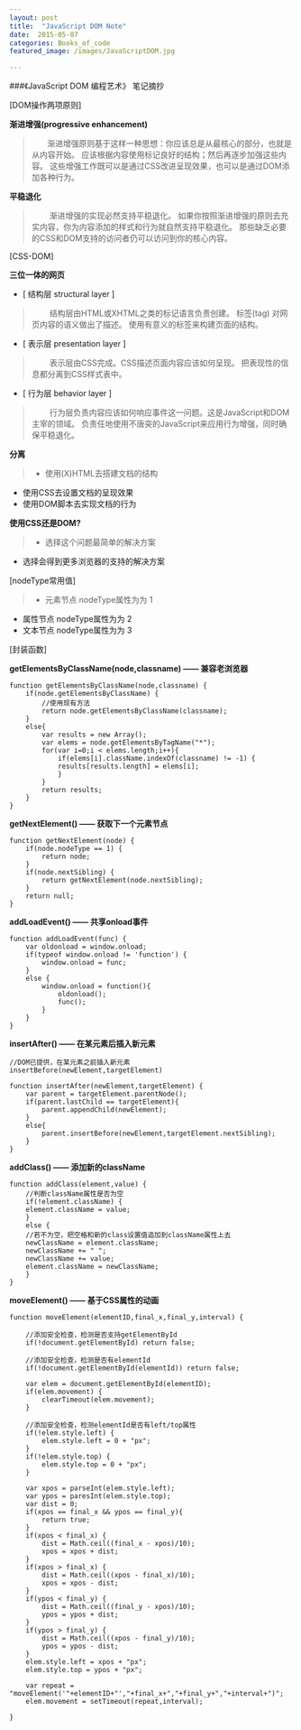 ```yaml
---
layout: post
title:  "JavaScript DOM Note"
date:  2015-05-07
categories: Books_of_code
featured_image: /images/JavaScriptDOM.jpg

---
```


###《JavaScript DOM 编程艺术》 笔记摘抄

[DOM操作两项原则]

<b>渐进增强(progressive enhancement)</b>

> &nbsp;&nbsp;&nbsp;&nbsp;&nbsp;&nbsp;&nbsp;渐进增强原则基于这样一种思想：你应该总是从最核心的部分，也就是从内容开始。
应该根据内容使用标记良好的结构；然后再逐步加强这些内容。
这些增强工作既可以是通过CSS改进呈现效果，也可以是通过DOM添加各种行为。

<b>平稳退化</b>

> &nbsp;&nbsp;&nbsp;&nbsp;&nbsp;&nbsp;&nbsp;
渐进增强的实现必然支持平稳退化。
如果你按照渐进增强的原则去充实内容，你为内容添加的样式和行为就自然支持平稳退化。
那些缺乏必要的CSS和DOM支持的访问者仍可以访问到你的核心内容。

[CSS-DOM]

<b>三位一体的网页</b>

- <span>[ 结构层 structural layer ]</span>

> &nbsp;&nbsp;&nbsp;&nbsp;&nbsp;&nbsp;&nbsp;
结构层由HTML或XHTML之类的标记语言负责创建。
标签(tag) 对网页内容的语义做出了描述。
使用有意义的标签来构建页面的结构。
    
- <span>[ 表示层 presentation layer ]
    
> &nbsp;&nbsp;&nbsp;&nbsp;&nbsp;&nbsp;&nbsp;
表示层由CSS完成。CSS描述页面内容应该如何呈现。
把表现性的信息都分离到CSS样式表中。
    
- <span>[ 行为层 behavior layer ]</span>
    
> &nbsp;&nbsp;&nbsp;&nbsp;&nbsp;&nbsp;&nbsp;
行为层负责内容应该如何响应事件这一问题。这是JavaScript和DOM主宰的领域。
负责任地使用不唐突的JavaScript来应用行为增强，同时确保平稳退化。


<b>分离</b>

>    - 使用(X)HTML去搭建文档的结构
- 使用CSS去设置文档的呈现效果
- 使用DOM脚本去实现文档的行为

<b>使用CSS还是DOM?</b>

>    - 选择这个问题最简单的解决方案
- 选择会得到更多浏览器的支持的解决方案

[nodeType常用值]

>   - <span>元素节点</span> nodeType属性为为 <span>1<span>
- <span>属性节点</span> nodeType属性为为 <span>2<span>
- <span>文本节点</span> nodeType属性为为 <span>3<span>


    
    
[封装函数]

<b>getElementsByClassName(node,classname) —— 兼容老浏览器</b>

    function getElementsByClassName(node,classname) {
        if(node.getElementsByClassName) {
            //使用现有方法
            return node.getElementsByClassName(classname);
        }
        else{
            var results = new Array();
            var elems = node.getElementsByTagName("*");
            for(var i=0;i < elems.length;i++){
                if(elems[i].className.indexOf(classname) != -1) {
                results[results.length] = elems[i];
                }
            }
            return results;
        }
    }

        
<b>getNextElement() —— 获取下一个元素节点</b>

    function getNextElement(node) {
        if(node.nodeType == 1) {
            return node;
        }
        if(node.nextSibling) {
            return getNextElement(node.nextSibling);
        }
        return null;
    }
        
<b>addLoadEvent() —— 共享onload事件</b>

    function addLoadEvent(func) {
        var oldonload = window.onload;
        if(typeof window.onload != 'function') {
            window.onload = func;
        }
        else {
            window.onload = function(){
                oldonload();
                func();
            }
        }
    }
        
        
<b>insertAfter() —— 在某元素后插入新元素</b>

    //DOM已提供，在某元素之前插入新元素
    insertBefore(newElement,targetElement) 

    function insertAfter(newElement,targetElement) {
        var parent = targetElement.parentNode();
        if(parent.lastChild == targetElement){
            parent.appendChild(newElement);
        }
        else{
            parent.insertBefore(newElement,targetElement.nextSibling);
        }
    }
        
<b>addClass() —— 添加新的className</b>
        
    function addClass(element,value) {
        //判断className属性是否为空
        if(!element.className) {
        element.className = value;
        }
        else {
        //若不为空，把空格和新的class设置值追加到className属性上去
        newClassName = element.className;
        newClassName += " ";
        newClassName += value;
        element.className = newClassName;
        }
    }
        
<b>moveElement() —— 基于CSS属性的动画</b>

    function moveElement(elementID,final_x,final_y,interval) {

        //添加安全检查，检测是否支持getElementById
        if(!document.getElementById) return false;

        //添加安全检查，检测是否有elementId
        if(!document.getElementById(elementId)) return false;

        var elem = document.getElementById(elementID);
        if(elem.movement) {
            clearTimeout(elem.movement);
        }

        //添加安全检查，检测elementId是否有left/top属性
        if(!elem.style.left) {
            elem.style.left = 0 + "px";
        }
        if(!elem.style.top) {
            elem.style.top = 0 + "px";
        }

        var xpos = parseInt(elem.style.left);
        var ypos = paresInt(elem.style.top);
        var dist = 0;
        if(xpos == final_x && ypos == final_y){
            return true;
        }
        if(xpos < final_x) {
            dist = Math.ceil((final_x - xpos)/10);
            xpos = xpos + dist;
        }
        if(xpos > final_x) {
            dist = Math.ceil((xpos - final_x)/10);
            xpos = xpos - dist;
        }
        if(ypos < final_y) {
            dist = Math.ceil((final_y - xpos)/10);
            ypos = ypos + dist;
        }
        if(ypos > final_y) {
            dist = Math.ceil((xpos - final_y)/10);
            ypos = ypos - dist;
        }
        elem.style.left = xpos + "px";
        elem.style.top = ypos + "px";

        var repeat = "moveElement('"+elementID+"',"+final_x+","+final_y+","+interval+")";
        elem.movement = setTimeout(repeat,interval);

    }

        
    
